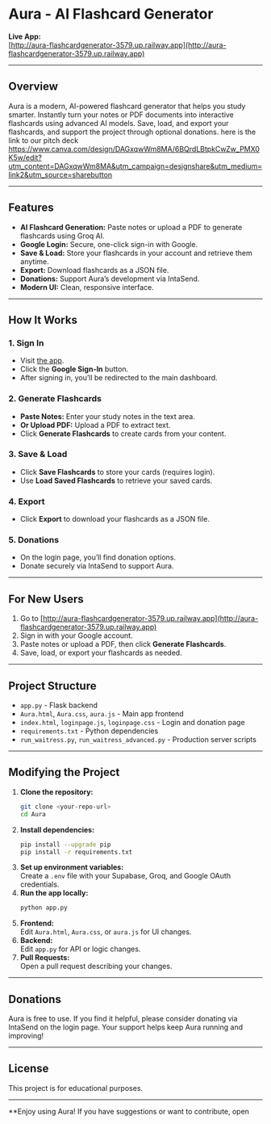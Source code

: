# Aura - AI Flashcard Generator

**Live App:**  
[http://aura-flashcardgenerator-3579.up.railway.app](http://aura-flashcardgenerator-3579.up.railway.app)

---

## Overview

Aura is a modern, AI-powered flashcard generator that helps you study smarter. Instantly turn your notes or PDF documents into interactive flashcards using advanced AI models. Save, load, and export your flashcards, and support the project through optional donations. here is the link to our pitch deck https://www.canva.com/design/DAGxqwWm8MA/6BQrdLBtpkCwZw_PMX0K5w/edit?utm_content=DAGxqwWm8MA&utm_campaign=designshare&utm_medium=link2&utm_source=sharebutton

---

## Features

- **AI Flashcard Generation:** Paste notes or upload a PDF to generate flashcards using Groq AI.
- **Google Login:** Secure, one-click sign-in with Google.
- **Save & Load:** Store your flashcards in your account and retrieve them anytime.
- **Export:** Download flashcards as a JSON file.
- **Donations:** Support Aura’s development via IntaSend.
- **Modern UI:** Clean, responsive interface.

---

## How It Works

### 1. Sign In

- Visit [the app](http://aura-flashcardgenerator-3579.up.railway.app).
- Click the **Google Sign-In** button.
- After signing in, you’ll be redirected to the main dashboard.

### 2. Generate Flashcards

- **Paste Notes:** Enter your study notes in the text area.
- **Or Upload PDF:** Upload a PDF to extract text.
- Click **Generate Flashcards** to create cards from your content.

### 3. Save & Load

- Click **Save Flashcards** to store your cards (requires login).
- Use **Load Saved Flashcards** to retrieve your saved cards.

### 4. Export

- Click **Export** to download your flashcards as a JSON file.

### 5. Donations

- On the login page, you’ll find donation options.
- Donate securely via IntaSend to support Aura.

---

## For New Users

1. Go to [http://aura-flashcardgenerator-3579.up.railway.app](http://aura-flashcardgenerator-3579.up.railway.app)
2. Sign in with your Google account.
3. Paste notes or upload a PDF, then click **Generate Flashcards**.
4. Save, load, or export your flashcards as needed.

---

## Project Structure

- `app.py` - Flask backend
- `Aura.html`, `Aura.css`, `aura.js` - Main app frontend
- `index.html`, `loginpage.js`, `loginpage.css` - Login and donation page
- `requirements.txt` - Python dependencies
- `run_waitress.py`, `run_waitress_advanced.py` - Production server scripts

---

## Modifying the Project

1. **Clone the repository:**
    ```sh
    git clone <your-repo-url>
    cd Aura
    ```
2. **Install dependencies:**
    ```sh
    pip install --upgrade pip
    pip install -r requirements.txt
    ```
3. **Set up environment variables:**  
   Create a `.env` file with your Supabase, Groq, and Google OAuth credentials.
4. **Run the app locally:**
    ```sh
    python app.py
    ```
5. **Frontend:**  
   Edit `Aura.html`, `Aura.css`, or `aura.js` for UI changes.
6. **Backend:**  
   Edit `app.py` for API or logic changes.
7. **Pull Requests:**  
   Open a pull request describing your changes.

---

## Donations

Aura is free to use. If you find it helpful, please consider donating via IntaSend on the login page. Your support helps keep Aura running and improving!

---

## License

This project is for educational purposes.

---

**Enjoy using Aura! If you have suggestions or want to contribute, open